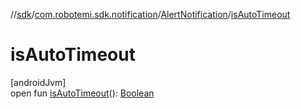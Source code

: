 //[sdk](../../../index.md)/[com.robotemi.sdk.notification](../index.md)/[AlertNotification](index.md)/[isAutoTimeout](is-auto-timeout.md)

# isAutoTimeout

[androidJvm]\
open fun [isAutoTimeout](is-auto-timeout.md)(): [Boolean](https://kotlinlang.org/api/latest/jvm/stdlib/kotlin/-boolean/index.html)
